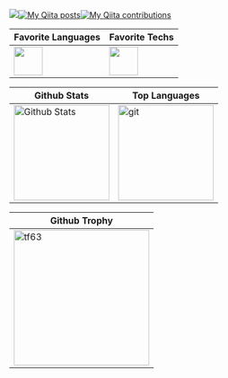 
![](https://komarev.com/ghpvc/?username=tf63)[![My Qiita posts](https://qiita-badge.apiapi.app/s/tf63/posts.svg)](http://qiita.com/tf63)[![My Qiita contributions](https://qiita-badge.apiapi.app/s/tf63/contributions.svg)](http://qiita.com/tf63)


<!-- ################################################################################## -->
<!-- CONNECT -->
<!-- ################################################################################## -->
<!--
<h3 align="left">Connect with me:</h3>
<p align="left">
<a href="https://twitter.com/fuku63" target="blank"><img align="center" src="https://raw.githubusercontent.com/rahuldkjain/github-profile-readme-generator/master/src/images/icons/Social/twitter.svg" alt="fuku63" height="30" width="40" /></a>
<p align="left"> <a href="https://twitter.com/tqfv63" target="blank"><img src="https://img.shields.io/twitter/follow/tqfv63?logo=twitter&style=for-the-badge" alt="tqfv63" /></a> </p>
</p>-->

| Favorite Languages | Favorite Techs |
| --- | --- | 
|<img height=50.7px src="https://skillicons.dev/icons?i=py,go,ts,kotlin" /> |<img height=50.7px  src="https://skillicons.dev/icons?i=docker,react,next,unity,pytorch,mysql,postgres,supabase" />|

<!--
<h3 align="left">Favorite Techs:</h3>
<p align="left">
  <a href="https://skillicons.dev">
    <img src="https://skillicons.dev/icons?i=py,go,ts,kotlin" />
  </a>
</p>
<p align="left">
  <a href="https://skillicons.dev">
    <img src="https://skillicons.dev/icons?i=docker,react,next,unity,vercel,supabase,prisma,postgres" />
  </a>
</p>
-->

<!--<p align="left"> 
  <img alt="Top Langs" height="150px" src="https://github-readme-stats.vercel.app/api/top-langs/?username=tf63&layout=compact&show_icons=true&title_color=f6c32c&icon_color=f6c32c&text_color=9f9f9f&bg_color=151515&count_private=true&hide_border=true&hide=css,dockerfile&exclude_repo=atcoder" />
  <img alt="github stats" height="150px" src="https://github-readme-stats.vercel.app/api?username=tf63&show_icons=true&title_color=f6c32c&icon_color=f6c32c&text_color=9f9f9f&bg_color=151515&count_private=true&hide_border=true" />
</p>-->

| Github Stats | Top Languages |
| --- | --- |
| <img alt="Github Stats" height="170px" src="https://github-readme-stats.vercel.app/api?username=tf63&show_icons=true&theme=tokyonight&count_private=true&hide_border=true&rank_icon=github" />|<img height="170px" alt="git"  src="https://github-profile-summary-cards.vercel.app/api/cards/most-commit-language?username=tf63&count_private=true&theme=tokyonight&exclude=CSS,dockerfile" />|

| Github Trophy |
| --- |
|<img height="241px" src="https://github-profile-trophy.vercel.app/?username=tf63&no-frame=true&theme=tokyonight&column=6" alt="tf63" />|

<!-- ################################################################################## -->
<!-- DONUT -->
<!-- ################################################################################## -->
<!--
<p align="left"> 
  <img alt="git" width="40%" src="https://github-profile-summary-cards.vercel.app/api/cards/repos-per-language?username=tf63&count_private=true&text_color=9f9f9f&theme=tokyonight&exclude=CSS,dockerfile" />
  <img alt="git" width="40%" src="https://github-profile-summary-cards.vercel.app/api/cards/most-commit-language?username=tf63&count_private=true&theme=tokyonight&exclude=CSS,dockerfile" />
</p>

<!-- ################################################################################## -->
<!-- TECH LIST -->
<!-- ################################################################################## -->
<!--
<p align="left">
  <a href="https://skillicons.dev">
    <img src="https://skillicons.dev/icons?i=unity,cs,py" />
  </a>
</p>
<p align="left">
  <a href="https://skillicons.dev">
    <img src="https://skillicons.dev/icons?i=cpp,java,php,html,css,js" />
  </a>
</p>
<p align="left">
  <a href="https://skillicons.dev">
    <img src="https://skillicons.dev/icons?i=kotlin,androidstudio,postgres,figma" />
  </a>
</p>
<p align="left">
  <a href="https://skillicons.dev">
    <img src="https://skillicons.dev/icons?i=pytorch,linux,docker" />
  </a>
</p>
<p align="left">
  <a href="https://skillicons.dev">
    <img src="https://skillicons.dev/icons?i=django,laravel" />
  </a>
</p>
<p align="left">
  <a href="https://skillicons.dev">
    <img src="https://skillicons.dev/icons?i=go,ts,react,next,graphql,vercel,supabase" />
  </a>
</p>
-->
<!-- ################################################################################## -->
